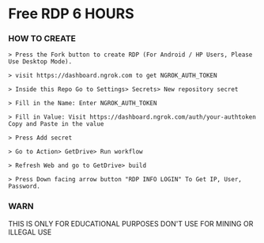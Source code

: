 
# Free RDP 6 HOURS



### HOW TO CREATE
```
> Press the Fork button to create RDP (For Android / HP Users, Please Use Desktop Mode).

> visit https://dashboard.ngrok.com to get NGROK_AUTH_TOKEN

> Inside this Repo Go to Settings> Secrets> New repository secret

> Fill in the Name: Enter NGROK_AUTH_TOKEN

> Fill in Value: Visit https://dashboard.ngrok.com/auth/your-authtoken Copy and Paste in the value

> Press Add secret 

> Go to Action> GetDrive> Run workflow

> Refresh Web and go to GetDrive> build

> Press Down facing arrow button "RDP INFO LOGIN" To Get IP, User, Password.
```
### WARN
THIS IS ONLY FOR EDUCATIONAL PURPOSES DON'T USE FOR MINING OR ILLEGAL USE
